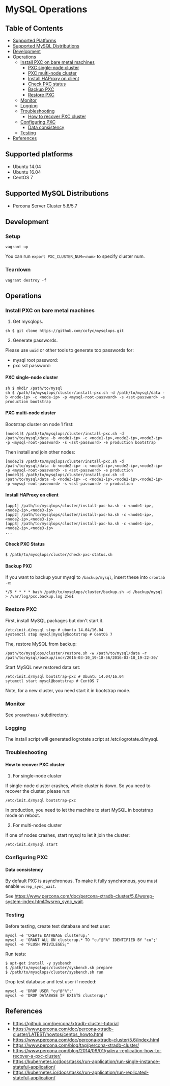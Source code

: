 # MySQL Operations

## Table of Contents

* [Supported Platforms](#supported-platforms)
* [Supported MySQL Distributions](#supported-mysql-distributions)
* [Development](#development)
* [Operations](#operation)
  * [Install PXC on bare metal machines](#install-pxc-on-bare-metal-machines)
    * [PXC single-node cluster](#pxc-single-node-cluster)
    * [PXC multi-node cluster](#pxc-multi-node-cluster)
    * [Install HAProxy on client](#install-haproxy-on-client)
    * [Check PXC status](#check-pxc-status)
    * [Backup PXC](#backup-pxc)
    * [Restore PXC](#restore-pxc)
  * [Monitor](#monitor)
  * [Logging](#logging)
  * [Troubleshooting](#troubleshooting)
    * [How to recover PXC cluster](#how-to-recover-pxc-cluster)
  * [Configuring PXC](#configuring-pxc)
    * [Data consistency](#data-consistency)
  * [Testing](#testing)
* [References](#references)

## Supported platforms

- Ubuntu 14.04
- Ubuntu 16.04
- CentOS 7

## Supported MySQL Distributions

- Percona Server Cluster 5.6/5.7

## Development

### Setup

```
vagrant up
```

You can run `export PXC_CLUSTER_NUM=<num>` to specify cluster num.

### Teardown

```
vagrant destroy -f
```

## Operations

### Install PXC on bare metal machines

1) Get mysqlops.

```
sh $ git clone https://github.com/cofyc/mysqlops.git
```

2) Generate passwords.

Please use `uuid` or other tools to generate too passwords for:

- mysql root password: <mysql-root-password>
- pxc sst password: <mysql-sst-password>

#### PXC single-node cluster

```
sh $ mkdir /path/to/mysql
sh $ /path/to/mysqlops/cluster/install-pxc.sh -d /path/to/mysql/data -b <node-ip> -c <node-ip> -p <mysql-root-password> -s <sst-password> -e production bootstrap
```

#### PXC multi-node cluster

Bootstrap cluster on node 1 first:

```
[node1]$ /path/to/mysqlops/cluster/install-pxc.sh -d /path/to/mysql/data -b <node1-ip> -c <node1-ip>,<node2-ip>,<node3-ip> -p <mysql-root-password> -s <sst-password> -e production bootstrap
```

Then install and join other nodes:

```
[node2]$ /path/to/mysqlops/cluster/install-pxc.sh -d /path/to/mysql/data -b <node2-ip> -c <node1-ip>,<node2-ip>,<node3-ip> -p <mysql-root-password> -s <sst-password> -e production
[node3]$ /path/to/mysqlops/cluster/install-pxc.sh -d /path/to/mysql/data -b <node3-ip> -c <node1-ip>,<node2-ip>,<node3-ip> -p <mysql-root-password> -s <sst-password> -e production
```

#### Install HAProxy on client

```
[app1] /path/to/mysqlops/cluster/install-pxc-ha.sh -c <node1-ip>,<node2-ip>,<node3-ip> 
[app2] /path/to/mysqlops/cluster/install-pxc-ha.sh -c <node1-ip>,<node2-ip>,<node3-ip> 
[app3] /path/to/mysqlops/cluster/install-pxc-ha.sh -c <node1-ip>,<node2-ip>,<node3-ip> 
...
```

#### Check PXC Status

```
$ /path/to/mysqlops/cluster/check-pxc-status.sh
```

#### Backup PXC

If you want to backup your mysql to `/backup/mysql`, insert these into `crontab -e`:

```
*/5 * * * * bash /path/to/mysqlops/cluster/backup.sh -d /backup/mysql > /var/log/pxc.backup.log 2>&1
```

### Restore PXC

First, install MySQL packages but don't start it.

```
/etc/init.d/mysql stop # ubuntu 14.04/16.04
systemctl stop mysql|mysql@bootstrap # CentOS 7
```

The, restore MySQL from backup:

```
/path/to/mysqlops/cluster/restore.sh -w /path/to/mysql/data -r /path/to/mysql/backup/incr/2016-03-10_19-18-56/2016-03-10_19-22-30/
```

Start MySQL new restored data set:

```
/etc/init.d/mysql bootstrap-pxc # Ubuntu 14.04/16.04
sytemctl start mysql@bootstrap # CentOS 7
```

Note, for a new cluster, you need start it in bootstrap mode.

### Monitor

See `prometheus/` subdirectory.

### Logging

The install script will generated logrotate script at /etc/logrotate.d/mysql.

### Troubleshooting

#### How to recover PXC cluster

1) For single-node cluster

If single-node cluster crashes, whole cluster is down. So you need to recover
the cluster, please run:

```
/etc/init.d/mysql bootstrap-pxc
```

In production, you need to let the machine to start MySQL in bootstrap mode on
reboot.

2) For multi-nodes cluster

If one of nodes crashes, start mysql to let it join the cluster:

```
/etc/init.d/mysql start
```

### Configuring PXC

#### Data consistency 

By default PXC is asynchronous. To make it fully synchronous, you must enable
`wsrep_sync_wait`.

See https://www.percona.com/doc/percona-xtradb-cluster/5.6/wsrep-system-index.html#wsrep_sync_wait.

### Testing

Before testing, create test database and test user:

```
mysql -e 'CREATE DATABASE clusterup;'
mysql -e 'GRANT ALL ON clusterup.* TO "cu"@"%" IDENTIFIED BY "cu";'
mysql -e "FLUSH PRIVILEGES;"
```

Run tests:

```
$ apt-get install -y sysbench
$ /path/to/mysqlops/cluster/sysbench.sh prepare
$ /path/to/mysqlops/cluster/sysbench.sh run
```

Drop test database and test user if needed:

```
mysql -e 'DROP USER "cu"@"%";'
mysql -e 'DROP DATABASE IF EXISTS clusterup;'
```

## References

- https://github.com/percona/xtradb-cluster-tutorial
- https://www.percona.com/doc/percona-xtradb-cluster/LATEST/howtos/centos_howto.html
- https://www.percona.com/doc/percona-xtradb-cluster/5.6/index.html
- https://www.percona.com/blog/tag/percona-xtradb-cluster/
- https://www.percona.com/blog/2014/09/01/galera-replication-how-to-recover-a-pxc-cluster/
- https://kubernetes.io/docs/tasks/run-application/run-single-instance-stateful-application/
- https://kubernetes.io/docs/tasks/run-application/run-replicated-stateful-application/
